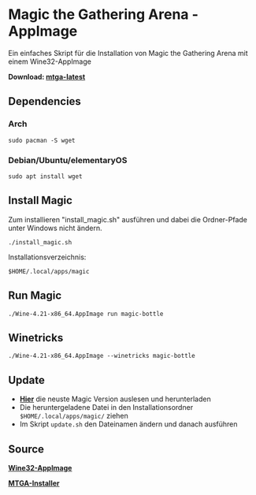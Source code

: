 # Magic the Gathering Arena - AppImage

Ein einfaches Skript für die Installation von Magic the Gathering Arena mit einem Wine32-AppImage


**Download: [mtga-latest](https://github.com)**


## Dependencies

### Arch
```
sudo pacman -S wget
```

### Debian/Ubuntu/elementaryOS
```
sudo apt install wget
```

## Install Magic

Zum installieren "install_magic.sh" ausführen und dabei die Ordner-Pfade unter Windows nicht ändern.
```
./install_magic.sh
```

Installationsverzeichnis:
```
$HOME/.local/apps/magic
```

## Run Magic

```
./Wine-4.21-x86_64.AppImage run magic-bottle
```

## Winetricks

```
./Wine-4.21-x86_64.AppImage --winetricks magic-bottle
```

## Update

* **[Hier](https://mtgarena.downloads.wizards.com/Live/Windows32/version)** die neuste Magic Version auslesen und herunterladen
* Die heruntergeladene Datei in den Installationsordner ```$HOME/.local/apps/magic/``` ziehen
* Im Skript ```update.sh``` den Dateinamen ändern und danach ausführen

## Source
**[Wine32-AppImage](https://github.com/sudo-give-me-coffee/wine32-deploy)**

**[MTGA-Installer](https://mtgarena.downloads.wizards.com/Live/Windows32/versions/3009.800581/MTGAInstaller_0.1.3009.800581.msi)**

